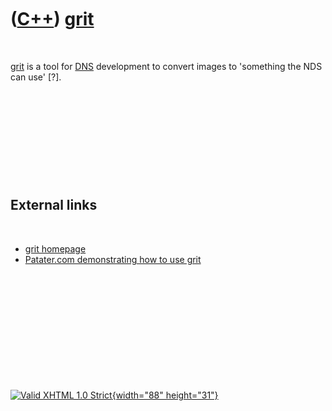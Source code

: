 



 

 

 

 

 

([C++](Cpp.htm)) [grit](CppGrit.htm)
====================================

 

[grit](CppGrit.htm) is a tool for [DNS](CppNds.htm) development to
convert images to 'something the NDS can use' \[?\].

 

 

 

 

 

External links
--------------

 

-   [grit homepage](http://www.coranac.com/projects/#grit)
-   [Patater.com demonstrating how to use
    grit](http://patater.com/files/projects/manual/manual.html)

 

 

 

 

 





 

[![Valid XHTML 1.0 Strict](valid-xhtml10.png){width="88"
height="31"}](http://validator.w3.org/check?uri=referer)
